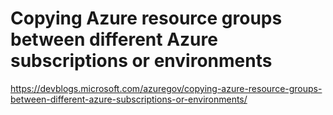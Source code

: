 # Copying Azure resource groups between different Azure subscriptions or environments


https://devblogs.microsoft.com/azuregov/copying-azure-resource-groups-between-different-azure-subscriptions-or-environments/

